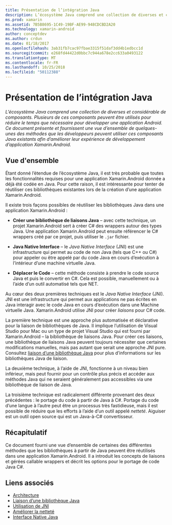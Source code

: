 ```yaml
---
title: Présentation de l’intégration Java
description: L’écosystème Java comprend une collection de diverses et considérable de composants. Plusieurs de ces composants peuvent être utilisés pour réduire le temps que nécessaire pour développer une application Android. Ce document présente et fournissent une vue d’ensemble de quelques-unes des méthodes que les développeurs peuvent utiliser ces composants Java existants afin d’améliorer leur expérience de développement d’application Xamarin.Android.
ms.prod: xamarin
ms.assetid: 7B5B8695-1C49-19BF-AE99-948CDCBD2A20
ms.technology: xamarin-android
author: conceptdev
ms.author: crdun
ms.date: 01/18/2017
ms.openlocfilehash: 3ab31fb7cac97fbae3315f51daf3dd4b1edbcc1d
ms.sourcegitcommit: e268fd44422d0bbc7c944a678e2cc633a0493122
ms.translationtype: MT
ms.contentlocale: fr-FR
ms.lasthandoff: 10/25/2018
ms.locfileid: "50112388"
---
```

# <a name="java-integration-overview"></a>Présentation de l’intégration Java

_L’écosystème Java comprend une collection de diverses et considérable de composants. Plusieurs de ces composants peuvent être utilisés pour réduire le temps que nécessaire pour développer une application Android. Ce document présente et fournissent une vue d’ensemble de quelques-unes des méthodes que les développeurs peuvent utiliser ces composants Java existants afin d’améliorer leur expérience de développement d’application Xamarin.Android._


## <a name="overview"></a>Vue d'ensemble

Étant donné l’étendue de l’écosystème Java, il est très probable que toutes les fonctionnalités requises pour une application Xamarin.Android donnée a déjà été codée en Java. Pour cette raison, il est intéressante pour tenter de réutiliser ces bibliothèques existantes lors de la création d’une application Xamarin.Android. 

Il existe trois façons possibles de réutiliser les bibliothèques Java dans une application Xamarin.Android : 

-   **Créer une bibliothèque de liaisons Java** &ndash; avec cette technique, un projet Xamarin.Android sert à créer C# des wrappers autour des types Java. Une application Xamarin.Android peut ensuite référencer le C# wrappers créé par ce projet, puis utiliser le `.jar` fichier. 

-   **Java Native Interface** &ndash; le *Java Native* *Interface* (JNI) est une infrastructure qui permet au code de non Java (tels que C++ ou C#) pour appeler ou être appelé par du code Java en cours d’exécution à l’intérieur d’une machine virtuelle Java. 

-   **Déplacer le Code** &ndash; cette méthode consiste à prendre le code source Java et puis le convertir en C#. Cela est possible, manuellement ou à l’aide d’un outil automatisé tels que NET. 

Au cœur des deux premières techniques est le *Java Native Interface* (JNI). JNI est une infrastructure qui permet aux applications ne pas écrites en Java interagir avec le code Java en cours d’exécution dans une Machine virtuelle Java. Xamarin.Android utilise JNI pour créer *liaisons* pour C# code. 

La première technique est une approche plus automatisée et déclarative pour la liaison de bibliothèques de Java. Il implique l’utilisation de Visual Studio pour Mac ou un type de projet Visual Studio qui est fourni par Xamarin.Android &ndash; la bibliothèque de liaisons Java. Pour créer ces liaisons, une bibliothèque de liaisons Java peuvent toujours nécessiter que certaines modifications manuelles, mais pas autant que serait une approche JNI pure. Consultez [liaison d’une bibliothèque Java](~/android/platform/binding-java-library/index.md) pour plus d’informations sur les bibliothèques Java de liaison. 

La deuxième technique, à l’aide de JNI, fonctionne à un niveau bien inférieur, mais peut fournir pour un contrôle plus précis et accéder aux méthodes Java qui ne seraient généralement pas accessibles via une bibliothèque de liaison de Java. 

La troisième technique est radicalement différente provenant des deux précédentes : le portage du code à partir de Java à C#. Portage du code d’une langue à l’autre peut être un processus très fastidieuse, mais il est possible de réduire que les efforts à l’aide d’un outil appelé *netteté*. Aiguiser est un outil open source qui est un Java-à-C# convertisseur. 



## <a name="summary"></a>Récapitulatif

Ce document fourni une vue d’ensemble de certaines des différentes méthodes que les bibliothèques à partir de Java peuvent être réutilisés dans une application Xamarin.Android. Il a introduit les concepts de liaisons et gérées callable wrappers et décrit les options pour le portage de code Java C#. 


## <a name="related-links"></a>Liens associés

- [Architecture](~/android/internals/architecture.md)
- [Liaison d’une bibliothèque Java](~/android/platform/binding-java-library/index.md)
- [Utilisation de JNI](~/android/platform/java-integration/working-with-jni.md)
- [Améliorer la netteté](https://github.com/slluis/sharpen)
- [Interface Native Java](http://docs.oracle.com/javase/7/docs/technotes~/jni/index.html)
